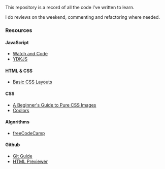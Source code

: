 This repository is a record of all the code I've written to learn.

I do reviews on the weekend, commenting and refactoring where needed.

### Resources
#### JavaScript
* [Watch and Code](https://watchandcode.com/)
* [YDKJS](https://github.com/getify/You-Dont-Know-JS)
#### HTML & CSS
* [Basic CSS Layouts](http://maxdesign.com.au/css-layouts/)
#### CSS
* [A Beginner's Guide to Pure CSS Images](https://medium.com/coding-artist/a-beginners-guide-to-pure-css-images-ef9a5d069dd2)
* [Coolors](https://coolors.co/)
#### Algorithms
* [freeCodeCamp](https://www.freecodecamp.org/)
#### Github
* [Git Guide](http://rogerdudler.github.io/git-guide/)
* [HTML Previewer](https://htmlpreview.github.io/)

